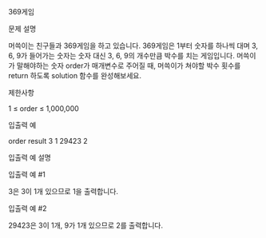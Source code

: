 369게임

문제 설명

머쓱이는 친구들과 369게임을 하고 있습니다. 369게임은 1부터 숫자를 하나씩 대며 3, 6, 9가 들어가는 숫자는 숫자 대신 3, 6, 9의 개수만큼 박수를 치는 게임입니다. 머쓱이가 말해야하는 숫자 order가 매개변수로 주어질 때, 머쓱이가 쳐야할 박수 횟수를 return 하도록 solution 함수를 완성해보세요.

제한사항

1 ≤ order ≤ 1,000,000

입출력 예

order result
3 1
29423 2

입출력 예 설명

입출력 예 #1

3은 3이 1개 있으므로 1을 출력합니다.

입출력 예 #2

29423은 3이 1개, 9가 1개 있으므로 2를 출력합니다.
